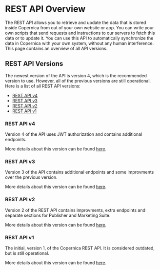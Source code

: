 # REST API Overview

The REST API allows you to retrieve and update the data that is stored inside
Copernica from out of your own website or app. You can write your own scripts
that send requests and instructions to our servers to fetch this data or
to update it. You can use this API to automatically synchronize the data in
Copernica with your own system, without any human interference. This page
contains an overview of all API versions.

## REST API Versions

The newest version of the API is version 4, which is the recommended version
to use. However, all of the previous versions are still operational. Here is
a list of all REST API versions:

*  [REST API v4](./restv4/rest-api.md)
*  [REST API v3](./restv3/rest-api.md)
*  [REST API v2](./restv2/rest-api.md)
*  [REST API v1](./restv1/rest-api.md)


### REST API v4

Version 4 of the API uses JWT authorization and contains additional endpoints.

More details about this version can be found [here](./restv4/rest-introduction.md). 

### REST API v3

Version 3 of the API contains additional endpoints and some improvments over
the previous version.
 
More details about this version can be found [here](./restv3/rest-introduction.md). 

### REST API v2

Version 2 of the REST API contains improvments, extra endpoints and 
separate sections for Publisher and Marketing Suite.

More details about this version can be found [here](./restv2/rest-introduction.md). 

### REST API v1

The initial, version 1, of the Copernica REST API. It is considered outdated,
but is still operational. 

More details about this version can be found [here](./restv1/rest-introduction.md). 
